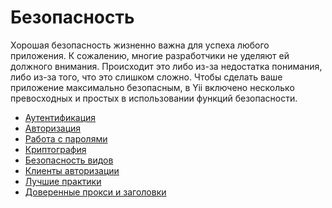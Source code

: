 Безопасность
========
Хорошая безопасность жизненно важна для успеха любого приложения. К сожалению, многие разработчики не уделяют ей должного внимания. Происходит это либо из-за недостатка понимания, либо из-за того, что это слишком сложно. Чтобы сделать ваше приложение максимально безопасным, в Yii включено несколько превосходных и простых в использовании функций безопасности.

* [Аутентификация](security-authentication.md)
* [Авторизация](security-authorization.md)
* [Работа с паролями](security-passwords.md)
* [Криптография](security-cryptography.md)
* [Безопасность видов](structure-views.md#security)
* [Клиенты авторизации](https://github.com/yiisoft/yii2-authclient/blob/master/docs/guide/README.md)
* [Лучшие практики](security-best-practices.md)
* [Доверенные прокси и заголовки](runtime-requests.md#trusted-proxies)